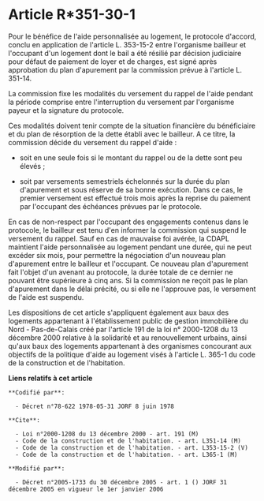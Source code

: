 # Article R*351-30-1

Pour le bénéfice de l'aide personnalisée au logement, le protocole d'accord, conclu en application de l'article L. 353-15-2
entre l'organisme bailleur et l'occupant d'un logement dont le bail a été résilié par décision judiciaire pour défaut de
paiement de loyer et de charges, est signé après approbation du plan d'apurement par la commission prévue à l'article L.
351-14.

La commission fixe les modalités du versement du rappel de l'aide pendant la période comprise entre l'interruption du
versement par l'organisme payeur et la signature du protocole.

Ces modalités doivent tenir compte de la situation financière du bénéficiaire et du plan de résorption de la dette établi
avec le bailleur. A ce titre, la commission décide du versement du rappel d'aide :

- soit en une seule fois si le montant du rappel ou de la dette sont peu élevés ;

- soit par versements semestriels échelonnés sur la durée du plan d'apurement et sous réserve de sa bonne exécution. Dans ce
cas, le premier versement est effectué trois mois après la reprise du paiement par l'occupant des échéances prévues par le
protocole.

En cas de non-respect par l'occupant des engagements contenus dans le protocole, le bailleur est tenu d'en informer la
commission qui suspend le versement du rappel. Sauf en cas de mauvaise foi avérée, la CDAPL maintient l'aide personnalisée au
logement pendant une durée, qui ne peut excéder six mois, pour permettre la négociation d'un nouveau plan d'apurement entre
le bailleur et l'occupant. Ce nouveau plan d'apurement fait l'objet d'un avenant au protocole, la durée totale de ce dernier
ne pouvant être supérieure à cinq ans. Si la commission ne reçoit pas le plan d'apurement dans le délai précité, ou si elle
ne l'approuve pas, le versement de l'aide est suspendu.

Les dispositions de cet article s'appliquent également aux baux des logements appartenant à l'établissement public de gestion
immobilière du Nord - Pas-de-Calais créé par l'article 191 de la loi n° 2000-1208 du 13 décembre 2000 relative à la
solidarité et au renouvellement urbains, ainsi qu'aux baux des logements appartenant à des organismes concourant aux
objectifs de la politique d'aide au logement visés à l'article L. 365-1 du code de la construction et de l'habitation.

**Liens relatifs à cet article**

	**Codifié par**:

	  - Décret n°78-622 1978-05-31 JORF 8 juin 1978

	**Cite**:

	  - Loi n°2000-1208 du 13 décembre 2000 - art. 191 (M)
	  - Code de la construction et de l'habitation. - art. L351-14 (M)
	  - Code de la construction et de l'habitation. - art. L353-15-2 (V)
	  - Code de la construction et de l'habitation. - art. L365-1 (M)

	**Modifié par**:

	  - Décret n°2005-1733 du 30 décembre 2005 - art. 1 () JORF 31 décembre 2005 en vigueur le 1er janvier 2006
